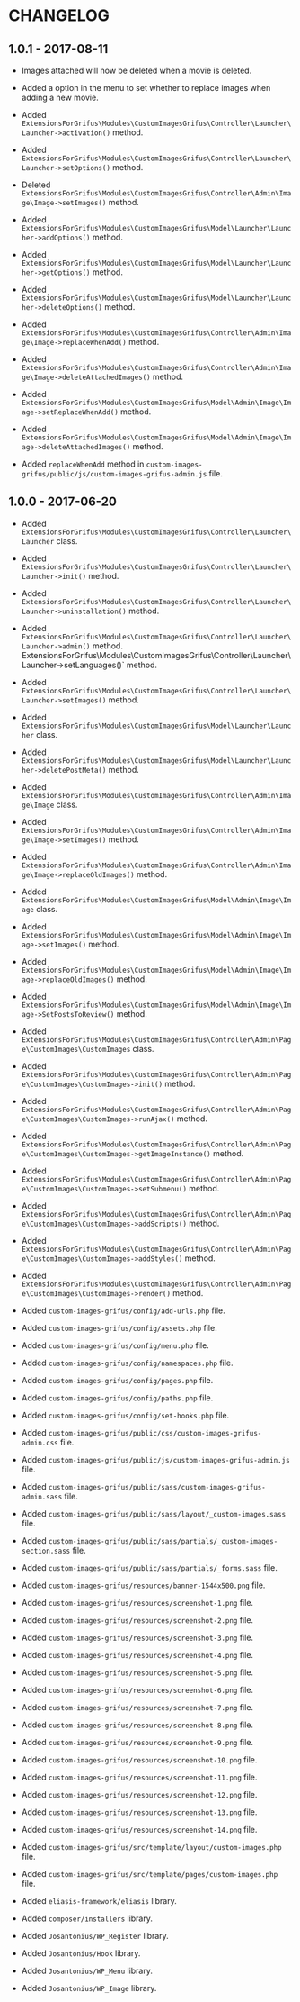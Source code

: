 # CHANGELOG

## 1.0.1 - 2017-08-11

* Images attached will now be deleted when a movie is deleted.

* Added a option in the menu to set whether to replace images when adding a new movie.

* Added `ExtensionsForGrifus\Modules\CustomImagesGrifus\Controller\Launcher\Launcher->activation()` method.
* Added `ExtensionsForGrifus\Modules\CustomImagesGrifus\Controller\Launcher\Launcher->setOptions()` method.

* Deleted `ExtensionsForGrifus\Modules\CustomImagesGrifus\Controller\Admin\Image\Image->setImages()` method.

* Added `ExtensionsForGrifus\Modules\CustomImagesGrifus\Model\Launcher\Launcher->addOptions()` method.
* Added `ExtensionsForGrifus\Modules\CustomImagesGrifus\Model\Launcher\Launcher->getOptions()` method.
* Added `ExtensionsForGrifus\Modules\CustomImagesGrifus\Model\Launcher\Launcher->deleteOptions()` method.

* Added `ExtensionsForGrifus\Modules\CustomImagesGrifus\Controller\Admin\Image\Image->replaceWhenAdd()` method.
* Added `ExtensionsForGrifus\Modules\CustomImagesGrifus\Controller\Admin\Image\Image->deleteAttachedImages()` method.

* Added `ExtensionsForGrifus\Modules\CustomImagesGrifus\Model\Admin\Image\Image->setReplaceWhenAdd()` method.
* Added `ExtensionsForGrifus\Modules\CustomImagesGrifus\Model\Admin\Image\Image->deleteAttachedImages()` method.

* Added `replaceWhenAdd` method in `custom-images-grifus/public/js/custom-images-grifus-admin.js` file.

## 1.0.0 - 2017-06-20

* Added `ExtensionsForGrifus\Modules\CustomImagesGrifus\Controller\Launcher\Launcher` class.
* Added `ExtensionsForGrifus\Modules\CustomImagesGrifus\Controller\Launcher\Launcher->init()` method.
* Added `ExtensionsForGrifus\Modules\CustomImagesGrifus\Controller\Launcher\Launcher->uninstallation()` method.
* Added `ExtensionsForGrifus\Modules\CustomImagesGrifus\Controller\Launcher\Launcher->admin()` method.
ExtensionsForGrifus\Modules\CustomImagesGrifus\Controller\Launcher\Launcher->setLanguages()` method.
* Added `ExtensionsForGrifus\Modules\CustomImagesGrifus\Controller\Launcher\Launcher->setImages()` method.

* Added `ExtensionsForGrifus\Modules\CustomImagesGrifus\Model\Launcher\Launcher` class.
* Added `ExtensionsForGrifus\Modules\CustomImagesGrifus\Model\Launcher\Launcher->deletePostMeta()` method.

* Added `ExtensionsForGrifus\Modules\CustomImagesGrifus\Controller\Admin\Image\Image` class.
* Added `ExtensionsForGrifus\Modules\CustomImagesGrifus\Controller\Admin\Image\Image->setImages()` method.
* Added `ExtensionsForGrifus\Modules\CustomImagesGrifus\Controller\Admin\Image\Image->replaceOldImages()` method.

* Added `ExtensionsForGrifus\Modules\CustomImagesGrifus\Model\Admin\Image\Image` class.
* Added `ExtensionsForGrifus\Modules\CustomImagesGrifus\Model\Admin\Image\Image->setImages()` method.
* Added `ExtensionsForGrifus\Modules\CustomImagesGrifus\Model\Admin\Image\Image->replaceOldImages()` method.
* Added `ExtensionsForGrifus\Modules\CustomImagesGrifus\Model\Admin\Image\Image->SetPostsToReview()` method.

* Added `ExtensionsForGrifus\Modules\CustomImagesGrifus\Controller\Admin\Page\CustomImages\CustomImages` class.
* Added `ExtensionsForGrifus\Modules\CustomImagesGrifus\Controller\Admin\Page\CustomImages\CustomImages->init()` method.
* Added `ExtensionsForGrifus\Modules\CustomImagesGrifus\Controller\Admin\Page\CustomImages\CustomImages->runAjax()` method.
* Added `ExtensionsForGrifus\Modules\CustomImagesGrifus\Controller\Admin\Page\CustomImages\CustomImages->getImageInstance()` method.
* Added `ExtensionsForGrifus\Modules\CustomImagesGrifus\Controller\Admin\Page\CustomImages\CustomImages->setSubmenu()` method.
* Added `ExtensionsForGrifus\Modules\CustomImagesGrifus\Controller\Admin\Page\CustomImages\CustomImages->addScripts()` method.
* Added `ExtensionsForGrifus\Modules\CustomImagesGrifus\Controller\Admin\Page\CustomImages\CustomImages->addStyles()` method.
* Added `ExtensionsForGrifus\Modules\CustomImagesGrifus\Controller\Admin\Page\CustomImages\CustomImages->render()` method.

* Added `custom-images-grifus/config/add-urls.php` file.
* Added `custom-images-grifus/config/assets.php` file.
* Added `custom-images-grifus/config/menu.php` file.
* Added `custom-images-grifus/config/namespaces.php` file.
* Added `custom-images-grifus/config/pages.php` file.
* Added `custom-images-grifus/config/paths.php` file.
* Added `custom-images-grifus/config/set-hooks.php` file.

* Added `custom-images-grifus/public/css/custom-images-grifus-admin.css` file.

* Added `custom-images-grifus/public/js/custom-images-grifus-admin.js` file.

* Added `custom-images-grifus/public/sass/custom-images-grifus-admin.sass` file.
* Added `custom-images-grifus/public/sass/layout/_custom-images.sass` file.
* Added `custom-images-grifus/public/sass/partials/_custom-images-section.sass` file.
* Added `custom-images-grifus/public/sass/partials/_forms.sass` file.

* Added `custom-images-grifus/resources/banner-1544x500.png` file.
* Added `custom-images-grifus/resources/screenshot-1.png` file.
* Added `custom-images-grifus/resources/screenshot-2.png` file.
* Added `custom-images-grifus/resources/screenshot-3.png` file.
* Added `custom-images-grifus/resources/screenshot-4.png` file.
* Added `custom-images-grifus/resources/screenshot-5.png` file.
* Added `custom-images-grifus/resources/screenshot-6.png` file.
* Added `custom-images-grifus/resources/screenshot-7.png` file.
* Added `custom-images-grifus/resources/screenshot-8.png` file.
* Added `custom-images-grifus/resources/screenshot-9.png` file.
* Added `custom-images-grifus/resources/screenshot-10.png` file.
* Added `custom-images-grifus/resources/screenshot-11.png` file.
* Added `custom-images-grifus/resources/screenshot-12.png` file.
* Added `custom-images-grifus/resources/screenshot-13.png` file.
* Added `custom-images-grifus/resources/screenshot-14.png` file.

* Added `custom-images-grifus/src/template/layout/custom-images.php` file.

* Added `custom-images-grifus/src/template/pages/custom-images.php` file.

* Added `eliasis-framework/eliasis` library.
* Added `composer/installers` library.
* Added `Josantonius/WP_Register` library.
* Added `Josantonius/Hook` library.
* Added `Josantonius/WP_Menu` library.
* Added `Josantonius/WP_Image` library.